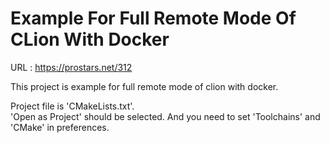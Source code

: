 # Example For Full Remote Mode Of CLion With Docker

URL : https://prostars.net/312 

This project is example for full remote mode of clion with docker.

Project file is 'CMakeLists.txt'.  
'Open as Project' should be selected. And you need to set 'Toolchains' and 'CMake' in preferences.

